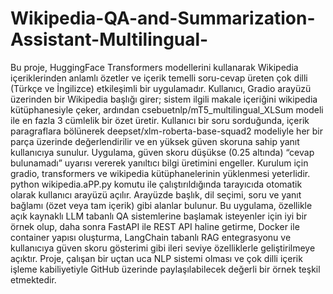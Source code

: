 # Wikipedia-QA-and-Summarization-Assistant-Multilingual-
Bu proje, HuggingFace Transformers modellerini kullanarak Wikipedia içeriklerinden anlamlı özetler ve içerik temelli soru-cevap üreten çok dilli (Türkçe ve İngilizce) etkileşimli bir uygulamadır. Kullanıcı, Gradio arayüzü üzerinden bir Wikipedia başlığı girer; sistem ilgili makale içeriğini wikipedia kütüphanesiyle çeker, ardından csebuetnlp/mT5_multilingual_XLSum modeli ile en fazla 3 cümlelik bir özet üretir. Kullanıcı bir soru sorduğunda, içerik paragraflara bölünerek deepset/xlm-roberta-base-squad2 modeliyle her bir parça üzerinde değerlendirilir ve en yüksek güven skoruna sahip yanıt kullanıcıya sunulur. Uygulama, güven skoru düşükse (0.25 altında) “cevap bulunamadı” uyarısı vererek yanıltıcı bilgi üretimini engeller. Kurulum için gradio, transformers ve wikipedia kütüphanelerinin yüklenmesi yeterlidir. python wikipedia.aPP.py komutu ile çalıştırıldığında tarayıcıda otomatik olarak kullanıcı arayüzü açılır. Arayüzde başlık, dil seçimi, soru ve yanıt bağlamı (özet veya tam içerik) gibi alanlar bulunur. Bu uygulama, özellikle açık kaynaklı LLM tabanlı QA sistemlerine başlamak isteyenler için iyi bir örnek olup, daha sonra FastAPI ile REST API haline getirme, Docker ile container yapısı oluşturma, LangChain tabanlı RAG entegrasyonu ve kullanıcıya güven skoru gösterimi gibi ileri seviye özelliklerle geliştirilmeye açıktır. Proje, çalışan bir uçtan uca NLP sistemi olması ve çok dilli içerik işleme kabiliyetiyle GitHub üzerinde paylaşılabilecek değerli bir örnek teşkil etmektedir.
